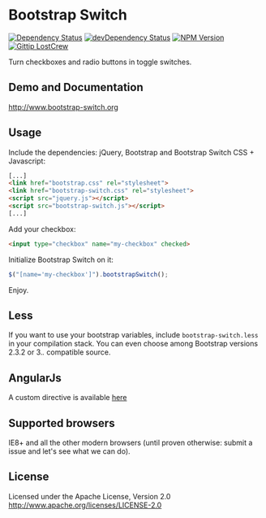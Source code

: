 # Bootstrap Switch
[![Dependency Status](https://david-dm.org/nostalgiaz/bootstrap-switch.svg?theme=shields.io)](https://david-dm.org/nostalgiaz/bootstrap-switch)
[![devDependency Status](https://david-dm.org/nostalgiaz/bootstrap-switch/dev-status.svg?theme=shields.io)](https://david-dm.org/nostalgiaz/bootstrap-switch#info=devDependencies)
[![NPM Version](http://img.shields.io/npm/v/bootstrap-switch.svg)](https://www.npmjs.org/)
[![Gittip LostCrew](http://img.shields.io/gittip/LostCrew.svg)](https://www.gittip.com/LostCrew)

Turn checkboxes and radio buttons in toggle switches.

## Demo and Documentation
http://www.bootstrap-switch.org

## Usage

Include the dependencies: jQuery, Bootstrap and Bootstrap Switch CSS + Javascript:

``` html
[...]
<link href="bootstrap.css" rel="stylesheet">
<link href="bootstrap-switch.css" rel="stylesheet">
<script src="jquery.js"></script>
<script src="bootstrap-switch.js"></script>
[...]
```

Add your checkbox:

```html
<input type="checkbox" name="my-checkbox" checked>
```

Initialize Bootstrap Switch on it:

```javascript
$("[name='my-checkbox']").bootstrapSwitch();
```

Enjoy.

## Less

If you want to use your bootstrap variables, include `bootstrap-switch.less` in your compilation stack. You can even choose among Bootstrap versions 2.3.2 or 3.*.* compatible source.

## AngularJs
A custom directive is available [here](https://github.com/frapontillo/angular-bootstrap-switch)

## Supported browsers

IE8+ and all the other modern browsers (until proven otherwise: submit a issue and let's see what we can do).

## License

Licensed under the Apache License, Version 2.0
http://www.apache.org/licenses/LICENSE-2.0
